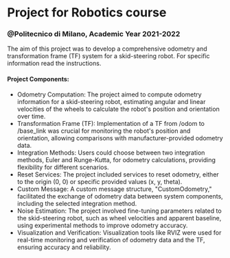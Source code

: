 # Project for Robotics course #
### @Politecnico di Milano, Academic Year 2021-2022 ###
The aim of this project was to develop a comprehensive odometry and transformation frame (TF) system for a skid-steering robot. For specific information read the instructions.

#### Project Components: ####
- Odometry Computation: The project aimed to compute odometry information for a skid-steering robot, estimating angular and linear velocities of the wheels to calculate the robot's position and orientation over time.
- Transformation Frame (TF): Implementation of a TF from /odom to /base_link was crucial for monitoring the robot's position and orientation, allowing comparisons with manufacturer-provided odometry data.
- Integration Methods: Users could choose between two integration methods, Euler and Runge-Kutta, for odometry calculations, providing flexibility for different scenarios.
- Reset Services: The project included services to reset odometry, either to the origin (0, 0) or specific provided values (x, y, theta).
- Custom Message: A custom message structure, "CustomOdometry," facilitated the exchange of odometry data between system components, including the selected integration method.
- Noise Estimation: The project involved fine-tuning parameters related to the skid-steering robot, such as wheel velocities and apparent baseline, using experimental methods to improve odometry accuracy.
- Visualization and Verification: Visualization tools like RVIZ were used for real-time monitoring and verification of odometry data and the TF, ensuring accuracy and reliability.
